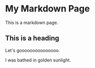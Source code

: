 # My Markdown Page

This is a markdown page.

## This is a heading

Let's gooooooooooooooo.

I was bathed in golden sunlight.